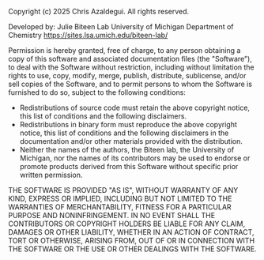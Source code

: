 Copyright (c) 2025 Chris Azaldegui.  All rights reserved.

Developed by: Julie Biteen Lab
              University of Michigan Department of Chemistry
              https://sites.lsa.umich.edu/biteen-lab/

Permission is hereby granted, free of charge, to any person obtaining a copy of
this software and associated documentation files (the "Software"), to deal with
the Software without restriction, including without limitation the rights
to use, copy, modify, merge, publish, distribute, sublicense, and/or sell copies
of the Software, and to permit persons to whom the Software is furnished to
do so, subject to the following conditions:
* Redistributions of source code must retain the above copyright notice,
  this list of conditions and the following disclaimers.
* Redistributions in binary form must reproduce the above copyright notice,
  this list of conditions and the following disclaimers in the documentation
  and/or other materials provided with the distribution.
* Neither the names of the authors, the Biteen lab, the University of Michigan,
  nor the names of its contributors may be used to endorse or promote products
  derived from this Software without specific prior written permission.

THE SOFTWARE IS PROVIDED "AS IS", WITHOUT WARRANTY OF ANY KIND, EXPRESS OR
IMPLIED, INCLUDING BUT NOT LIMITED TO THE WARRANTIES OF MERCHANTABILITY,
FITNESS FOR A PARTICULAR PURPOSE AND NONINFRINGEMENT.  IN NO EVENT SHALL THE
CONTRIBUTORS OR COPYRIGHT HOLDERS BE LIABLE FOR ANY CLAIM, DAMAGES OR OTHER
LIABILITY, WHETHER IN AN ACTION OF CONTRACT, TORT OR OTHERWISE, ARISING FROM,
OUT OF OR IN CONNECTION WITH THE SOFTWARE OR THE USE OR OTHER DEALINGS WITH THE
SOFTWARE.
